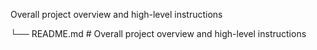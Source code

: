 Overall project overview and high-level instructions

└── README.md                         # Overall project overview and high-level instructions